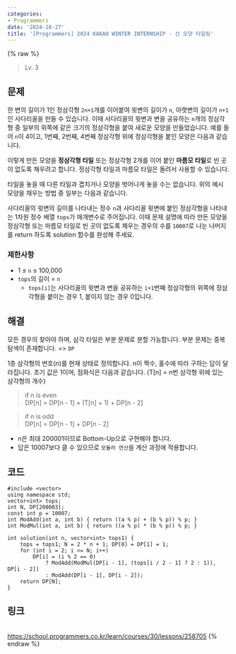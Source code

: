 ```yaml
---
categories:
- Programmers
date: '2024-10-27'
title: '[Programmers] 2024 KAKAO WINTER INTERNSHIP - 산 모양 타일링'
---
```


{% raw %}
> Lv. 3<br>

## 문제
한 변의 길이가 1인 정삼각형  `2n+1`개를 이어붙여 윗변의 길이가  `n`, 아랫변의 길이가  `n+1`인 사다리꼴을 만들 수 있습니다. 이때 사다리꼴의 윗변과 변을 공유하는  `n`개의 정삼각형 중 일부의 위쪽에 같은 크기의 정삼각형을 붙여 새로운 모양을 만들었습니다. 예를 들어  `n`이 4이고, 1번째, 2번째, 4번째 정삼각형 위에 정삼각형을 붙인 모양은 다음과 같습니다.

이렇게 만든 모양을  **정삼각형 타일**  또는 정삼각형 2개를 이어 붙인  **마름모 타일**로 빈 곳이 없도록 채우려고 합니다. 정삼각형 타일과 마름모 타일은 돌려서 사용할 수 있습니다.

타일을 놓을 때 다른 타일과 겹치거나 모양을 벗어나게 놓을 수는 없습니다. 위의 예시 모양을 채우는 방법 중 일부는 다음과 같습니다.

사다리꼴의 윗변의 길이를 나타내는 정수  `n`과 사다리꼴 윗변에 붙인 정삼각형을 나타내는 1차원 정수 배열  `tops`가 매개변수로 주어집니다. 이때 문제 설명에 따라 만든 모양을 정삼각형 또는 마름모 타일로 빈 곳이 없도록 채우는 경우의 수를  `10007`로 나눈 나머지를 return 하도록 solution 함수를 완성해 주세요.

### 제한사항
-   1 ≤  `n`  ≤ 100,000
-   `tops`의 길이 =  `n`
    -   `tops[i]`는 사다리꼴의 윗변과 변을 공유하는  `i+1`번째 정삼각형의 위쪽에 정삼각형을 붙이는 경우 1, 붙이지 않는 경우 0입니다.

## 해결
모든 경우의 찾아야 하며, 삼각 타일은 부분 문제로 분할 가능합니다. 부분 문제는 중복 탐색이 존재합니다. => `DP`

1층 삼각형의 번호(n)를 현재 상태로 정의합니다. n이 짝수, 홀수에 따라 구하는 답이 달라집니다. 초기 값은 1이며, 점화식은 다음과 같습니다. (T[n] = n번 삼각형 위에 있는 삼각형의 개수)
> if n is even<br>
> DP[n] = DP[n - 1] × (T[n] + 1) + DP[n - 2]<br>

> if n is odd<br>
> DP[n] = DP[n - 1] + DP[n - 2]<br>

- n은 최대 200001이므로 Bottom-Up으로 구현해야 합니다.
- 답은 10007보다 클 수 있으므로 `모듈러 연산`을 계산 과정에 적용합니다.

## 코드
```
#include <vector>
using namespace std;
vector<int> tops;
int N, DP[200003];
const int p = 10007;
int ModAdd(int a, int b) { return ((a % p) + (b % p)) % p; }
int ModMul(int a, int b) { return ((a % p) * (b % p)) % p; }

int solution(int n, vector<int> tops1) {
    tops = tops1; N = 2 * n + 1; DP[0] = DP[1] = 1;
    for (int i = 2; i <= N; i++)
        DP[i] = (i % 2 == 0)
            ? ModAdd(ModMul(DP[i - 1], (tops[i / 2 - 1] ? 2 : 1)), DP[i - 2])
            : ModAdd(DP[i - 1], DP[i - 2]);
    return DP[N];
}
```

## 링크
<br>https://school.programmers.co.kr/learn/courses/30/lessons/258705
{% endraw %}